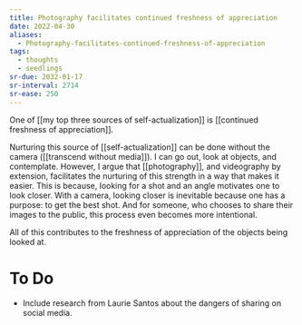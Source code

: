 ```yaml
---
title: Photography facilitates continued freshness of appreciation
date: 2022-04-30
aliases:
  - Photography-facilitates-continued-freshness-of-appreciation
tags:
  - thoughts
  - seedlings
sr-due: 2032-01-17
sr-interval: 2714
sr-ease: 250
---
```

One of [[my top three sources of self-actualization]] is [[continued freshness of appreciation]].

Nurturing this source of [[self-actualization]] can be done without the camera ([[transcend without media]]). I can go out, look at objects, and contemplate. However, I argue that [[photography]], and videography by extension, facilitates the nurturing of this strength in a way that makes it easier. This is because, looking for a shot and an angle motivates one to look closer. With a camera, looking closer is inevitable because one has a purpose: to get the best shot. And for someone, who chooses to share their images to the public, this process even becomes more intentional.

All of this contributes to the freshness of appreciation of the objects being looked at.

# To Do

- Include research from Laurie Santos about the dangers of sharing on social media.